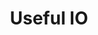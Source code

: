 ---
title: Useful IO
layout: redirect
note: THIS FILE IS GENERATED AUTOMATICALLY, EDIT _data/consultants.json instead 
redirect_to:
  - http://useful.io 
---
